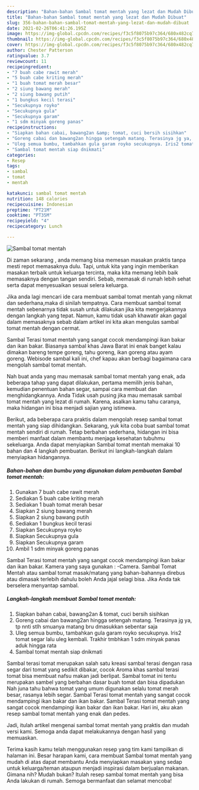 ```yaml
---
description: "Bahan-bahan Sambal tomat mentah yang lezat dan Mudah Dibuat"
title: "Bahan-bahan Sambal tomat mentah yang lezat dan Mudah Dibuat"
slug: 356-bahan-bahan-sambal-tomat-mentah-yang-lezat-dan-mudah-dibuat
date: 2021-02-26T06:41:26.195Z
image: https://img-global.cpcdn.com/recipes/f3c5f8075b97c364/680x482cq70/sambal-tomat-mentah-foto-resep-utama.jpg
thumbnail: https://img-global.cpcdn.com/recipes/f3c5f8075b97c364/680x482cq70/sambal-tomat-mentah-foto-resep-utama.jpg
cover: https://img-global.cpcdn.com/recipes/f3c5f8075b97c364/680x482cq70/sambal-tomat-mentah-foto-resep-utama.jpg
author: Chester Patterson
ratingvalue: 3.7
reviewcount: 11
recipeingredient:
- "7 buah cabe rawit merah"
- "5 buah cabe kriting merah"
- "1 buah tomat merah besar"
- "2 siung bawang merah"
- "2 siung bawang putih"
- "1 bungkus kecil terasi"
- "Secukupnya royko"
- "Secukupnya gula"
- "Secukupnya garam"
- "1 sdm minyak goreng panas"
recipeinstructions:
- "Siapkan bahan cabai, bawang2an &amp; tomat, cuci bersih sisihkan"
- "Goreng cabai dan bawang2an hingga setengah matang. Terasinya jg ya, tp nnti stlh smuanya matang bru dmasukkan sebentar saja"
- "Uleg semua bumbu, tambahkan gula garam royko secukupnya. Iris2 tomat segar lalu uleg kembali. Trakhir tmbhkan 1 sdm minyak panas aduk hingga rata"
- "Sambal tomat mentah siap dnikmati"
categories:
- Resep
tags:
- sambal
- tomat
- mentah

katakunci: sambal tomat mentah 
nutrition: 148 calories
recipecuisine: Indonesian
preptime: "PT21M"
cooktime: "PT35M"
recipeyield: "4"
recipecategory: Lunch

---
```



![Sambal tomat mentah](https://img-global.cpcdn.com/recipes/f3c5f8075b97c364/680x482cq70/sambal-tomat-mentah-foto-resep-utama.jpg)

Di zaman  sekarang , anda memang bisa memesan masakan praktis tanpa mesti repot memasaknya dulu. Tapi, untuk kita yang ingin memberikan masakan terbaik untuk keluarga tercinta, maka kita memang lebih baik memasaknya dengan tangan sendiri. Sebab, memasak di rumah lebih sehat serta dapat menyesuaikan sesuai selera keluarga.

Jika anda lagi mencari ide cara membuat sambal tomat mentah yang nikmat dan sederhana,maka di sinilah tempatnya. Cara membuat sambal tomat mentah  sebenarnya tidak susah untuk dilakukan jika kita mengerjakannya dengan langkah yang tepat. Namun, kamu tidak usah khawatir akan gagal dalam memasaknya 
sebab dalam artikel ini kita akan mengulas sambal tomat mentah dengan cermat.  

Sambal Terasi tomat mentah yang sangat cocok mendampingi ikan bakar dan ikan bakar. Biasanya sambal khas Jawa Barat ini enak banget kalau dimakan bareng tempe goreng, tahu goreng, ikan goreng atau ayam goreng. Webisode sambal kali ini, chef kapau akan berbagi bagaimana cara mengolah sambal tomat mentah.

Nah buat anda yang mau memasak sambal tomat mentah yang enak, ada beberapa tahap yang dapat dilakukan, pertama memilih jenis bahan, kemudian penentuan bahan segar, sampai cara membuat dan menghidangkannya. Anda Tidak usah pusing jika mau memasak sambal tomat mentah yang lezat di rumah. Karena, asalkan kamu  tahu caranya, maka hidangan ini bisa menjadi sajian yang istimewa.

Berikut, ada beberapa cara praktis  dalam mengolah resep sambal tomat mentah yang siap dihidangkan. Sekarang, yuk kita coba buat sambal tomat mentah sendiri di rumah. Tetap berbahan sederhana, hidangan ini bisa memberi manfaat dalam membantu menjaga kesehatan tubuhmu sekeluarga. Anda dapat menyiapkan Sambal tomat mentah memakai 10 bahan dan 4 langkah pembuatan. Berikut ini langkah-langkah dalam menyiapkan hidangannya.

<!--inarticleads1-->

##### Bahan-bahan dan bumbu yang digunakan dalam pembuatan Sambal tomat mentah:

1. Gunakan 7 buah cabe rawit merah
1. Sediakan 5 buah cabe kriting merah
1. Sediakan 1 buah tomat merah besar
1. Siapkan 2 siung bawang merah
1. Siapkan 2 siung bawang putih
1. Sediakan 1 bungkus kecil terasi
1. Siapkan Secukupnya royko
1. Siapkan Secukupnya gula
1. Siapkan Secukupnya garam
1. Ambil 1 sdm minyak goreng panas


Sambal Terasi tomat mentah yang sangat cocok mendampingi ikan bakar dan ikan bakar. Kamera yang saya gunakan : -Camera. Sambal Tomat Mentah atau sambal tomat masak/matang yang bahan-bahannya direbus atau dimasak terlebih dahulu boleh Anda jajal selagi bisa. Jika Anda tak berselera menyantap sambal. 

<!--inarticleads2-->

##### Langkah-langkah membuat Sambal tomat mentah:

1. Siapkan bahan cabai, bawang2an &amp; tomat, cuci bersih sisihkan
1. Goreng cabai dan bawang2an hingga setengah matang. Terasinya jg ya, tp nnti stlh smuanya matang bru dmasukkan sebentar saja
1. Uleg semua bumbu, tambahkan gula garam royko secukupnya. Iris2 tomat segar lalu uleg kembali. Trakhir tmbhkan 1 sdm minyak panas aduk hingga rata
1. Sambal tomat mentah siap dnikmati


Sambal terasi tomat merupakan salah satu kreasi sambal terasi dengan rasa segar dari tomat yang sedikit dibakar, cocok Aroma khas sambal terasi tomat bisa membuat nafsu makan jadi berlipat. Sambal tomat ini tentu merupakan sambel yang berbahan dasar buah tomat dan bisa dipadukan Nah juna tahu bahwa tomat yang umum digunakan selalu tomat merah besar, rasanya lebih segar. Sambal Terasi tomat mentah yang sangat cocok mendampingi ikan bakar dan ikan bakar. Sambal Terasi tomat mentah yang sangat cocok mendampingi ikan bakar dan ikan bakar. Hari ini, aku akan resep sambal tomat mentah yang enak dan pedes. 

Jadi, itulah artikel mengenai  sambal tomat mentah  yang praktis dan mudah versi kami. Semoga anda dapat melakukannya dengan hasil yang memuaskan. 

Terima kasih kamu telah menggunakan resep yang tim kami tampilkan di halaman ini. Besar harapan kami, cara membuat  Sambal tomat mentah yang mudah di atas dapat membantu Anda menyiapkan masakan yang sedap untuk keluarga/teman ataupun menjadi inspirasi dalam berjualan makanan. Gimana nih? Mudah bukan? Itulah resep sambal tomat mentah yang bisa Anda lakukan di rumah. Semoga bermanfaat dan selamat mencoba!

